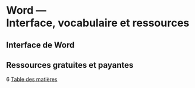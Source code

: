 # Word —<br>Interface, vocabulaire et ressources

## Interface de Word

## Ressources gratuites et payantes

6
[Table des matières](SUMMARY.md)